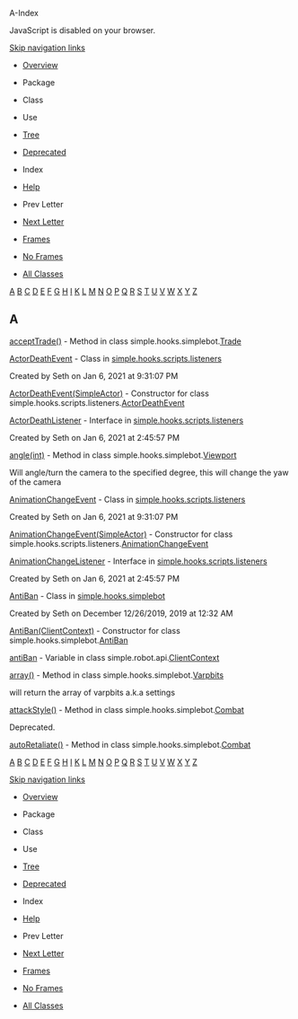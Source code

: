 A-Index   <!-- try { if (location.href.indexOf('is-external=true') == -1) { parent.document.title="A-Index"; } } catch(err) { } //-->

JavaScript is disabled on your browser.

[Skip navigation links](#skip.navbar.top "Skip navigation links")

*   [Overview](../overview-summary.html)
*   Package
*   Class
*   Use
*   [Tree](../overview-tree.html)
*   [Deprecated](../deprecated-list.html)
*   Index
*   [Help](../help-doc.html)

*   Prev Letter
*   [Next Letter](index-2.html)

*   [Frames](../index.html?index-files/index-1.html)
*   [No Frames](index-1.html)

*   [All Classes](../allclasses-noframe.html)

<!-- allClassesLink = document.getElementById("allclasses\_navbar\_top"); if(window==top) { allClassesLink.style.display = "block"; } else { allClassesLink.style.display = "none"; } //-->

[A](index-1.html) [B](index-2.html) [C](index-3.html) [D](index-4.html) [E](index-5.html) [F](index-6.html) [G](index-7.html) [H](index-8.html) [I](index-9.html) [K](index-10.html) [L](index-11.html) [M](index-12.html) [N](index-13.html) [O](index-14.html) [P](index-15.html) [Q](index-16.html) [R](index-17.html) [S](index-18.html) [T](index-19.html) [U](index-20.html) [V](index-21.html) [W](index-22.html) [X](index-23.html) [Y](index-24.html) [Z](index-25.html) 

A
-

[acceptTrade()](../simple/hooks/simplebot/Trade.html#acceptTrade--) - Method in class simple.hooks.simplebot.[Trade](../simple/hooks/simplebot/Trade.html "class in simple.hooks.simplebot")

[ActorDeathEvent](../simple/hooks/scripts/listeners/ActorDeathEvent.html "class in simple.hooks.scripts.listeners") - Class in [simple.hooks.scripts.listeners](../simple/hooks/scripts/listeners/package-summary.html)

Created by Seth on Jan 6, 2021 at 9:31:07 PM

[ActorDeathEvent(SimpleActor)](../simple/hooks/scripts/listeners/ActorDeathEvent.html#ActorDeathEvent-simple.hooks.interfaces.SimpleActor-) - Constructor for class simple.hooks.scripts.listeners.[ActorDeathEvent](../simple/hooks/scripts/listeners/ActorDeathEvent.html "class in simple.hooks.scripts.listeners")

[ActorDeathListener](../simple/hooks/scripts/listeners/ActorDeathListener.html "interface in simple.hooks.scripts.listeners") - Interface in [simple.hooks.scripts.listeners](../simple/hooks/scripts/listeners/package-summary.html)

Created by Seth on Jan 6, 2021 at 2:45:57 PM

[angle(int)](../simple/hooks/simplebot/Viewport.html#angle-int-) - Method in class simple.hooks.simplebot.[Viewport](../simple/hooks/simplebot/Viewport.html "class in simple.hooks.simplebot")

Will angle/turn the camera to the specified degree, this will change the yaw of the camera

[AnimationChangeEvent](../simple/hooks/scripts/listeners/AnimationChangeEvent.html "class in simple.hooks.scripts.listeners") - Class in [simple.hooks.scripts.listeners](../simple/hooks/scripts/listeners/package-summary.html)

Created by Seth on Jan 6, 2021 at 9:31:07 PM

[AnimationChangeEvent(SimpleActor)](../simple/hooks/scripts/listeners/AnimationChangeEvent.html#AnimationChangeEvent-simple.hooks.interfaces.SimpleActor-) - Constructor for class simple.hooks.scripts.listeners.[AnimationChangeEvent](../simple/hooks/scripts/listeners/AnimationChangeEvent.html "class in simple.hooks.scripts.listeners")

[AnimationChangeListener](../simple/hooks/scripts/listeners/AnimationChangeListener.html "interface in simple.hooks.scripts.listeners") - Interface in [simple.hooks.scripts.listeners](../simple/hooks/scripts/listeners/package-summary.html)

Created by Seth on Jan 6, 2021 at 2:45:57 PM

[AntiBan](../simple/hooks/simplebot/AntiBan.html "class in simple.hooks.simplebot") - Class in [simple.hooks.simplebot](../simple/hooks/simplebot/package-summary.html)

Created by Seth on December 12/26/2019, 2019 at 12:32 AM

[AntiBan(ClientContext)](../simple/hooks/simplebot/AntiBan.html#AntiBan-simple.robot.api.ClientContext-) - Constructor for class simple.hooks.simplebot.[AntiBan](../simple/hooks/simplebot/AntiBan.html "class in simple.hooks.simplebot")

[antiBan](../simple/robot/api/ClientContext.html#antiBan) - Variable in class simple.robot.api.[ClientContext](../simple/robot/api/ClientContext.html "class in simple.robot.api")

[array()](../simple/hooks/simplebot/Varpbits.html#array--) - Method in class simple.hooks.simplebot.[Varpbits](../simple/hooks/simplebot/Varpbits.html "class in simple.hooks.simplebot")

will return the array of varpbits a.k.a settings

[attackStyle()](../simple/hooks/simplebot/Combat.html#attackStyle--) - Method in class simple.hooks.simplebot.[Combat](../simple/hooks/simplebot/Combat.html "class in simple.hooks.simplebot")

Deprecated.

[autoRetaliate()](../simple/hooks/simplebot/Combat.html#autoRetaliate--) - Method in class simple.hooks.simplebot.[Combat](../simple/hooks/simplebot/Combat.html "class in simple.hooks.simplebot")

[A](index-1.html) [B](index-2.html) [C](index-3.html) [D](index-4.html) [E](index-5.html) [F](index-6.html) [G](index-7.html) [H](index-8.html) [I](index-9.html) [K](index-10.html) [L](index-11.html) [M](index-12.html) [N](index-13.html) [O](index-14.html) [P](index-15.html) [Q](index-16.html) [R](index-17.html) [S](index-18.html) [T](index-19.html) [U](index-20.html) [V](index-21.html) [W](index-22.html) [X](index-23.html) [Y](index-24.html) [Z](index-25.html) 

[Skip navigation links](#skip.navbar.bottom "Skip navigation links")

*   [Overview](../overview-summary.html)
*   Package
*   Class
*   Use
*   [Tree](../overview-tree.html)
*   [Deprecated](../deprecated-list.html)
*   Index
*   [Help](../help-doc.html)

*   Prev Letter
*   [Next Letter](index-2.html)

*   [Frames](../index.html?index-files/index-1.html)
*   [No Frames](index-1.html)

*   [All Classes](../allclasses-noframe.html)

<!-- allClassesLink = document.getElementById("allclasses\_navbar\_bottom"); if(window==top) { allClassesLink.style.display = "block"; } else { allClassesLink.style.display = "none"; } //-->